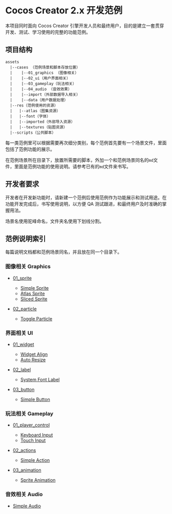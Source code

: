 # Cocos Creator 2.x 开发范例

本项目同时面向 Cocos Creator 引擎开发人员和最终用户，目的是建立一套贯穿开发、测试、学习使用的完整的功能范例。

## 项目结构

```
assets
  |--cases （范例场景和脚本存放位置）
  |    |--01_graphics （图像相关）
  |    |--02_ui（用户界面相关）
  |    |--03_gameplay（玩法相关）
  |    |--04_audio （音效效果）
  |    |--import（外部数据导入相关）
  |    |--data（用户数据处理）
  |--res（范例使用的资源）
  |   |--atlas（图集资源）
  |   |--font（字体）
  |   |--imported（外部导入资源）
  |   |--textures（贴图资源）
  |--scripts（公共脚本）
```

每一类范例里可以根据需要再次细分类别，每个范例首先要有一个场景文件，里面包括了范例功能的展示。

在范例场景所在目录下，放置所需要的脚本，外加一个和范例场景同名的`md`文件，里面是范例功能的使用说明。请参考已有的`md`文件来书写。


## 开发者要求

开发者在开发新功能时，请新建一个范例后使用范例作为功能展示和测试用途。在功能开发完成后，书写使用说明，以方便 QA 测试跟进，和最终用户及时准确的掌握用法。

场景名使用驼峰命名，文件夹名使用下划线分割。


## 范例说明索引

每篇说明文档都和范例场景同名，并且放在同一个目录下。

### 图像相关 Graphics

- [01_sprite](assets/cases/01_graphics/01_sprite)
  - [Simple Sprite](assets/resources/readme/SimpleSprite.md)
  - [Atlas Sprite](assets/resources/readme/AtlasSprite.md)
  - [Sliced Sprite](assets/resources/readme/SlicedSprite.md)
   
- [02_particle](assets/cases/01_graphics/02_particle)
  - [Toggle Particle](assets/resources/readme/ToggleParticle.md)


### 界面相关 UI

- [01_widget](assets/cases/02_ui/01_widget) 
  - [Widget Align](assets/resources/readme/WidgetAlign.md)
  - [Auto Resize](assets/resources/readme/AutoResize.md)

- [02_label](assets/cases/02_ui/02_label)
  - [System Font Label](assets/resources/readme/SystemFontLabel.md)

- [03_button](assets/cases/02_ui/03_button)
  - [Simple Button](assets/resources/readme/SimpleButton.md)

### 玩法相关 Gameplay

- [01_player_control](assets/cases/03_gameplay/01_player_control)
  - [Keyboard Input](assets/resources/readme/KeyboardInput.md)
  - [Touch Input](assets/resources/readme/TouchInput.md)

- [02_actions](assets/cases/03_gameplay/02_actions)
  - [Simple Action](assets/resources/readme/SimpleAction.md)

- [03_animation](assets/cases/03_gameplay/03_animation)
  - [Sprite Animation](assets/resources/readme/SpriteAnimation.md)

### 音效相关 Audio

- [Simple Audio](assets/resources/readme/SimpleAudio.md)



